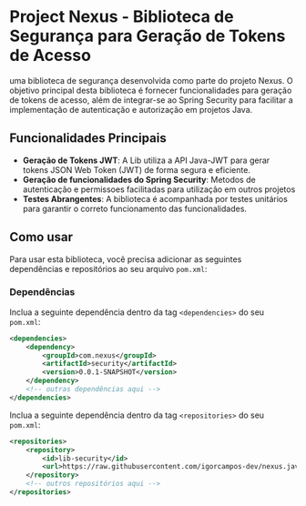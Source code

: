 # Project Nexus - Biblioteca de Segurança para Geração de Tokens de Acesso

uma biblioteca de segurança desenvolvida como parte do projeto Nexus. O objetivo principal desta biblioteca é fornecer funcionalidades para geração de tokens de acesso, além de integrar-se ao Spring Security para facilitar a implementação de autenticação e autorização em projetos Java.

## Funcionalidades Principais

- **Geração de Tokens JWT**: A Lib utiliza a API Java-JWT para gerar tokens JSON Web Token (JWT) de forma segura e eficiente.
- **Geração de funcionalidades do Spring Security**: Metodos de autenticação e permissoes facilitadas para utilização em outros projetos
- **Testes Abrangentes**: A biblioteca é acompanhada por testes unitários para garantir o correto funcionamento das funcionalidades.

## Como usar

Para usar esta biblioteca, você precisa adicionar as seguintes dependências e repositórios ao seu arquivo `pom.xml`:

### Dependências

Inclua a seguinte dependência dentro da tag `<dependencies>` do seu `pom.xml`:

```xml
<dependencies>
    <dependency>
        <groupId>com.nexus</groupId>
        <artifactId>security</artifactId>
        <version>0.0.1-SNAPSHOT</version>
    </dependency>
    <!-- outras dependências aqui -->
</dependencies>
```

Inclua a seguinte dependência dentro da tag `<repositories>` do seu `pom.xml`:

```xml
<repositories>
    <repository>
        <id>lib-security</id>
        <url>https://raw.githubusercontent.com/igorcampos-dev/nexus.java.lib.security/master/target/</url>
    </repository>
    <!-- outros repositórios aqui -->
</repositories>

```